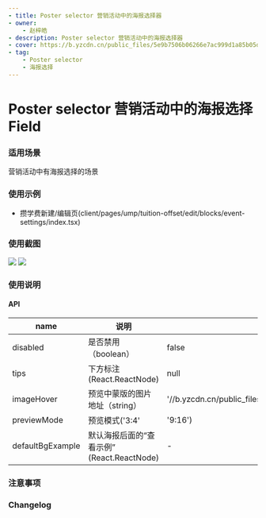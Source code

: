 ```yaml
---
- title: Poster selector 营销活动中的海报选择器
- owner:
    - 赵梓皓
- description: Poster selector 营销活动中的海报选择器
- cover: https://b.yzcdn.cn/public_files/5e9b7506b06266e7ac999d1a85b05d9f.png
- tag:
    - Poster selector
    - 海报选择
---
```


# Poster selector 营销活动中的海报选择Field

### 适用场景
营销活动中有海报选择的场景

### 使用示例
* 攒学费新建/编辑页(client/pages/ump/tuition-offset/edit/blocks/event-settings/index.tsx)

### 使用截图
![](https://b.yzcdn.cn/public_files/f4ad601b10c6ca3f1c76d672ac9c9e88.png)
![](https://b.yzcdn.cn/public_files/0623cf8824965cf80088f3554970c820.png)

### 使用说明
#### API
name | 说明 | 默认值
-|-|-
disabled | 是否禁用（boolean） | false
tips | 下方标注 (React.ReactNode)  | null
imageHover | 预览中蒙版的图片地址（string） | '//b.yzcdn.cn/public_files/4a71180d300b6eaf75de3ba7d8e0d9c1.png'
previewMode | 预览模式('3:4' | '9:16') | '3:4'
defaultBgExample | 默认海报后面的“查看示例” (React.ReactNode) | -

### 注意事项


### Changelog
